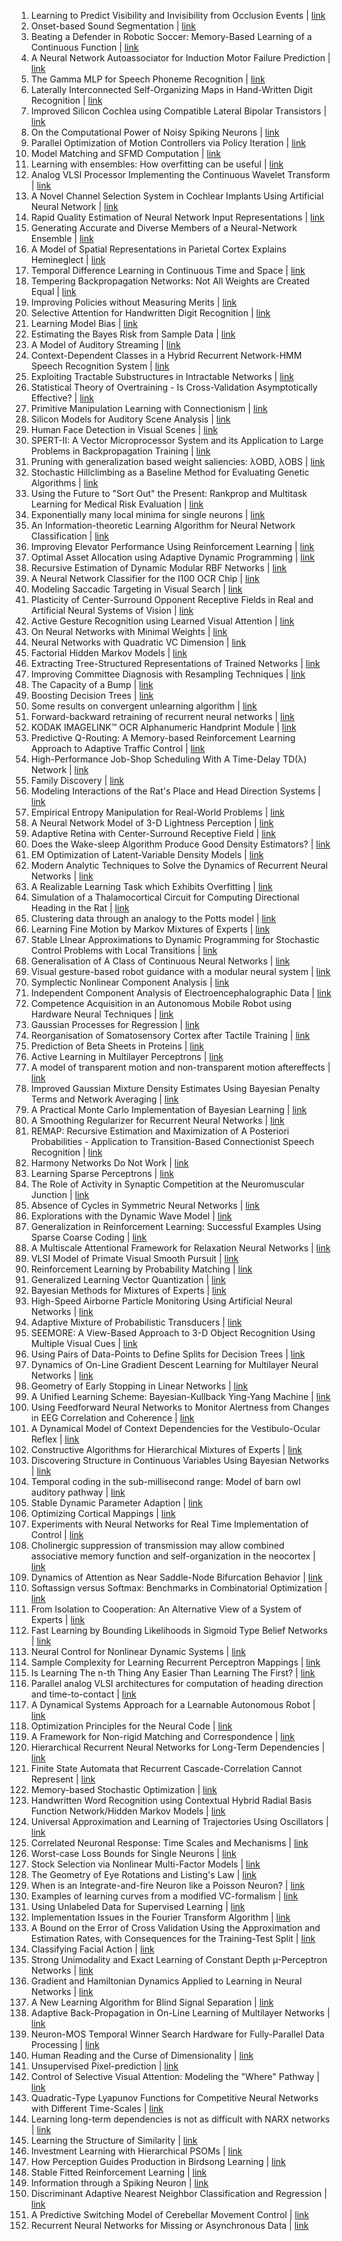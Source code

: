 1. Learning to Predict Visibility and Invisibility from Occlusion Events | [link](https://papers.nips.cc/paper/1995/hash/00e26af6ac3b1c1c49d7c3d79c60d000-Abstract.html) 
2. Onset-based Sound Segmentation | [link](https://papers.nips.cc/paper/1995/hash/021bbc7ee20b71134d53e20206bd6feb-Abstract.html) 
3. Beating a Defender in Robotic Soccer: Memory-Based Learning of a Continuous Function | [link](https://papers.nips.cc/paper/1995/hash/03f544613917945245041ea1581df0c2-Abstract.html) 
4. A Neural Network Autoassociator for Induction Motor Failure Prediction | [link](https://papers.nips.cc/paper/1995/hash/062ddb6c727310e76b6200b7c71f63b5-Abstract.html) 
5. The Gamma MLP for Speech Phoneme Recognition | [link](https://papers.nips.cc/paper/1995/hash/0768281a05da9f27df178b5c39a51263-Abstract.html) 
6. Laterally Interconnected Self-Organizing Maps in Hand-Written Digit Recognition | [link](https://papers.nips.cc/paper/1995/hash/09c6c3783b4a70054da74f2538ed47c6-Abstract.html) 
7. Improved Silicon Cochlea using Compatible Lateral Bipolar Transistors | [link](https://papers.nips.cc/paper/1995/hash/0a0a0c8aaa00ade50f74a3f0ca981ed7-Abstract.html) 
8. On the Computational Power of Noisy Spiking Neurons | [link](https://papers.nips.cc/paper/1995/hash/0c048b3a434e49e655c1247efb389cec-Abstract.html) 
9. Parallel Optimization of Motion Controllers via Policy Iteration | [link](https://papers.nips.cc/paper/1995/hash/0eec27c419d0fe24e53c90338cdc8bc6-Abstract.html) 
10. Model Matching and SFMD Computation | [link](https://papers.nips.cc/paper/1995/hash/0f2c9a93eea6f38fabb3acb1c31488c6-Abstract.html) 
11. Learning with ensembles: How overfitting can be useful | [link](https://papers.nips.cc/paper/1995/hash/1019c8091693ef5c5f55970346633f92-Abstract.html) 
12. Analog VLSI Processor Implementing the Continuous Wavelet Transform | [link](https://papers.nips.cc/paper/1995/hash/1579779b98ce9edb98dd85606f2c119d-Abstract.html) 
13. A Novel Channel Selection System in Cochlear Implants Using Artificial Neural Network | [link](https://papers.nips.cc/paper/1995/hash/16e6a3326dd7d868cbc926602a61e4d0-Abstract.html) 
14. Rapid Quality Estimation of Neural Network Input Representations | [link](https://papers.nips.cc/paper/1995/hash/184260348236f9554fe9375772ff966e-Abstract.html) 
15. Generating Accurate and Diverse Members of a Neural-Network Ensemble | [link](https://papers.nips.cc/paper/1995/hash/1896a3bf730516dd643ba67b4c447d36-Abstract.html) 
16. A Model of Spatial Representations in Parietal Cortex Explains Hemineglect | [link](https://papers.nips.cc/paper/1995/hash/1b0114c51cc532ed34e1954b5b9e4b58-Abstract.html) 
17. Temporal Difference Learning in Continuous Time and Space | [link](https://papers.nips.cc/paper/1995/hash/1e1d184167ca7676cf665225e236a3d2-Abstract.html) 
18. Tempering Backpropagation Networks: Not All Weights are Created Equal | [link](https://papers.nips.cc/paper/1995/hash/1e6e0a04d20f50967c64dac2d639a577-Abstract.html) 
19. Improving Policies without Measuring Merits | [link](https://papers.nips.cc/paper/1995/hash/208e43f0e45c4c78cafadb83d2888cb6-Abstract.html) 
20. Selective Attention for Handwritten Digit Recognition | [link](https://papers.nips.cc/paper/1995/hash/20b5e1cf8694af7a3c1ba4a87f073021-Abstract.html) 
21. Learning Model Bias | [link](https://papers.nips.cc/paper/1995/hash/20d135f0f28185b84a4cf7aa51f29500-Abstract.html) 
22. Estimating the Bayes Risk from Sample Data | [link](https://papers.nips.cc/paper/1995/hash/2290a7385ed77cc5592dc2153229f082-Abstract.html) 
23. A Model of Auditory Streaming | [link](https://papers.nips.cc/paper/1995/hash/24146db4eb48c718b84cae0a0799dcfc-Abstract.html) 
24. Context-Dependent Classes in a Hybrid Recurrent Network-HMM Speech Recognition System | [link](https://papers.nips.cc/paper/1995/hash/27ed0fb950b856b06e1273989422e7d3-Abstract.html) 
25. Exploiting Tractable Substructures in Intractable Networks | [link](https://papers.nips.cc/paper/1995/hash/285f89b802bcb2651801455c86d78f2a-Abstract.html) 
26. Statistical Theory of Overtraining - Is Cross-Validation Asymptotically Effective? | [link](https://papers.nips.cc/paper/1995/hash/299a23a2291e2126b91d54f3601ec162-Abstract.html) 
27. Primitive Manipulation Learning with Connectionism | [link](https://papers.nips.cc/paper/1995/hash/2b38c2df6a49b97f706ec9148ce48d86-Abstract.html) 
28. Silicon Models for Auditory Scene Analysis | [link](https://papers.nips.cc/paper/1995/hash/2cfd4560539f887a5e420412b370b361-Abstract.html) 
29. Human Face Detection in Visual Scenes | [link](https://papers.nips.cc/paper/1995/hash/2f29b6e3abc6ebdefb55456ea6ca5dc8-Abstract.html) 
30. SPERT-II: A Vector Microprocessor System and its Application to Large Problems in Backpropagation Training | [link](https://papers.nips.cc/paper/1995/hash/31857b449c407203749ae32dd0e7d64a-Abstract.html) 
31. Pruning with generalization based weight saliencies: λOBD, λOBS | [link](https://papers.nips.cc/paper/1995/hash/3473decccb0509fb264818a7512a8b9b-Abstract.html) 
32. Stochastic Hillclimbing as a Baseline Method for Evaluating Genetic Algorithms | [link](https://papers.nips.cc/paper/1995/hash/36a1694bce9815b7e38a9dad05ad42e0-Abstract.html) 
33. Using the Future to "Sort Out" the Present: Rankprop and Multitask Learning for Medical Risk Evaluation | [link](https://papers.nips.cc/paper/1995/hash/36a16a2505369e0c922b6ea7a23a56d2-Abstract.html) 
34. Exponentially many local minima for single neurons | [link](https://papers.nips.cc/paper/1995/hash/3806734b256c27e41ec2c6bffa26d9e7-Abstract.html) 
35. An Information-theoretic Learning Algorithm for Neural Network Classification | [link](https://papers.nips.cc/paper/1995/hash/38ca89564b2259401518960f7a06f94b-Abstract.html) 
36. Improving Elevator Performance Using Reinforcement Learning | [link](https://papers.nips.cc/paper/1995/hash/390e982518a50e280d8e2b535462ec1f-Abstract.html) 
37. Optimal Asset Allocation using Adaptive Dynamic Programming | [link](https://papers.nips.cc/paper/1995/hash/3a15c7d0bbe60300a39f76f8a5ba6896-Abstract.html) 
38. Recursive Estimation of Dynamic Modular RBF Networks | [link](https://papers.nips.cc/paper/1995/hash/3b712de48137572f3849aabd5666a4e3-Abstract.html) 
39. A Neural Network Classifier for the I100 OCR Chip | [link](https://papers.nips.cc/paper/1995/hash/3eb71f6293a2a31f3569e10af6552658-Abstract.html) 
40. Modeling Saccadic Targeting in Visual Search | [link](https://papers.nips.cc/paper/1995/hash/3fe78a8acf5fda99de95303940a2420c-Abstract.html) 
41. Plasticity of Center-Surround Opponent Receptive Fields in Real and Artificial Neural Systems of Vision | [link](https://papers.nips.cc/paper/1995/hash/41bfd20a38bb1b0bec75acf0845530a7-Abstract.html) 
42. Active Gesture Recognition using Learned Visual Attention | [link](https://papers.nips.cc/paper/1995/hash/43baa6762fa81bb43b39c62553b2970d-Abstract.html) 
43. On Neural Networks with Minimal Weights | [link](https://papers.nips.cc/paper/1995/hash/43dd49b4fdb9bede653e94468ff8df1e-Abstract.html) 
44. Neural Networks with Quadratic VC Dimension | [link](https://papers.nips.cc/paper/1995/hash/456ac9b0d15a8b7f1e71073221059886-Abstract.html) 
45. Factorial Hidden Markov Models | [link](https://papers.nips.cc/paper/1995/hash/4588e674d3f0faf985047d4c3f13ed0d-Abstract.html) 
46. Extracting Tree-Structured Representations of Trained Networks | [link](https://papers.nips.cc/paper/1995/hash/45f31d16b1058d586fc3be7207b58053-Abstract.html) 
47. Improving Committee Diagnosis with Resampling Techniques | [link](https://papers.nips.cc/paper/1995/hash/46072631582fc240dd2674a7d063b040-Abstract.html) 
48. The Capacity of a Bump | [link](https://papers.nips.cc/paper/1995/hash/47a658229eb2368a99f1d032c8848542-Abstract.html) 
49. Boosting Decision Trees | [link](https://papers.nips.cc/paper/1995/hash/4a08142c38dbe374195d41c04562d9f8-Abstract.html) 
50. Some results on convergent unlearning algorithm | [link](https://papers.nips.cc/paper/1995/hash/4a213d37242bdcad8e7300e202e7caa4-Abstract.html) 
51. Forward-backward retraining of recurrent neural networks | [link](https://papers.nips.cc/paper/1995/hash/4ca82782c5372a547c104929f03fe7a9-Abstract.html) 
52. KODAK lMAGELINK™ OCR Alphanumeric Handprint Module | [link](https://papers.nips.cc/paper/1995/hash/4da04049a062f5adfe81b67dd755cecc-Abstract.html) 
53. Predictive Q-Routing: A Memory-based Reinforcement Learning Approach to Adaptive Traffic Control | [link](https://papers.nips.cc/paper/1995/hash/4e2545f819e67f0615003dd7e04a6087-Abstract.html) 
54. High-Performance Job-Shop Scheduling With A Time-Delay TD(λ) Network | [link](https://papers.nips.cc/paper/1995/hash/4f16c818875d9fcb6867c7bdc89be7eb-Abstract.html) 
55. Family Discovery | [link](https://papers.nips.cc/paper/1995/hash/5055cbf43fac3f7e2336b27310f0b9ef-Abstract.html) 
56. Modeling Interactions of the Rat's Place and Head Direction Systems | [link](https://papers.nips.cc/paper/1995/hash/522a9ae9a99880d39e5daec35375e999-Abstract.html) 
57. Empirical Entropy Manipulation for Real-World Problems | [link](https://papers.nips.cc/paper/1995/hash/537d9b6c927223c796cac288cced29df-Abstract.html) 
58. A Neural Network Model of 3-D Lightness Perception | [link](https://papers.nips.cc/paper/1995/hash/53adaf494dc89ef7196d73636eb2451b-Abstract.html) 
59. Adaptive Retina with Center-Surround Receptive Field | [link](https://papers.nips.cc/paper/1995/hash/53c04118df112c13a8c34b38343b9c10-Abstract.html) 
60. Does the Wake-sleep Algorithm Produce Good Density Estimators? | [link](https://papers.nips.cc/paper/1995/hash/55b1927fdafef39c48e5b73b5d61ea60-Abstract.html) 
61. EM Optimization of Latent-Variable Density Models | [link](https://papers.nips.cc/paper/1995/hash/571e0f7e2d992e738adff8b1bd43a521-Abstract.html) 
62. Modern Analytic Techniques to Solve the Dynamics of Recurrent Neural Networks | [link](https://papers.nips.cc/paper/1995/hash/58c54802a9fb9526cd0923353a34a7ae-Abstract.html) 
63. A Realizable Learning Task which Exhibits Overfitting | [link](https://papers.nips.cc/paper/1995/hash/678a1491514b7f1006d605e9161946b1-Abstract.html) 
64. Simulation of a Thalamocortical Circuit for Computing Directional Heading in the Rat | [link](https://papers.nips.cc/paper/1995/hash/69a5b5995110b36a9a347898d97a610e-Abstract.html) 
65. Clustering data through an analogy to the Potts model | [link](https://papers.nips.cc/paper/1995/hash/6a2feef8ed6a9fe76d6b3f30f02150b4-Abstract.html) 
66. Learning Fine Motion by Markov Mixtures of Experts | [link](https://papers.nips.cc/paper/1995/hash/6c340f25839e6acdc73414517203f5f0-Abstract.html) 
67. Stable LInear Approximations to Dynamic Programming for Stochastic Control Problems with Local Transitions | [link](https://papers.nips.cc/paper/1995/hash/6d70cb65d15211726dcce4c0e971e21c-Abstract.html) 
68. Generalisation of A Class of Continuous Neural Networks | [link](https://papers.nips.cc/paper/1995/hash/6e7d2da6d3953058db75714ac400b584-Abstract.html) 
69. Visual gesture-based robot guidance with a modular neural system | [link](https://papers.nips.cc/paper/1995/hash/708f3cf8100d5e71834b1db77dfa15d6-Abstract.html) 
70. Symplectic Nonlinear Component Analysis | [link](https://papers.nips.cc/paper/1995/hash/731c83db8d2ff01bdc000083fd3c3740-Abstract.html) 
71. Independent Component Analysis of Electroencephalographic Data | [link](https://papers.nips.cc/paper/1995/hash/754dda4b1ba34c6fa89716b85d68532b-Abstract.html) 
72. Competence Acquisition in an Autonomous Mobile Robot using Hardware Neural Techniques | [link](https://papers.nips.cc/paper/1995/hash/7c9d0b1f96aebd7b5eca8c3edaa19ebb-Abstract.html) 
73. Gaussian Processes for Regression | [link](https://papers.nips.cc/paper/1995/hash/7cce53cf90577442771720a370c3c723-Abstract.html) 
74. Reorganisation of Somatosensory Cortex after Tactile Training | [link](https://papers.nips.cc/paper/1995/hash/7fec306d1e665bc9c748b5d2b99a6e97-Abstract.html) 
75. Prediction of Beta Sheets in Proteins | [link](https://papers.nips.cc/paper/1995/hash/818f4654ed39a1c147d1e51a00ffb4cb-Abstract.html) 
76. Active Learning in Multilayer Perceptrons | [link](https://papers.nips.cc/paper/1995/hash/8248a99e81e752cb9b41da3fc43fbe7f-Abstract.html) 
77. A model of transparent motion and non-transparent motion aftereffects | [link](https://papers.nips.cc/paper/1995/hash/82b8a3434904411a9fdc43ca87cee70c-Abstract.html) 
78. Improved Gaussian Mixture Density Estimates Using Bayesian Penalty Terms and Network Averaging | [link](https://papers.nips.cc/paper/1995/hash/83fa5a432ae55c253d0e60dbfa716723-Abstract.html) 
79. A Practical Monte Carlo Implementation of Bayesian Learning | [link](https://papers.nips.cc/paper/1995/hash/84d2004bf28a2095230e8e14993d398d-Abstract.html) 
80. A Smoothing Regularizer for Recurrent Neural Networks | [link](https://papers.nips.cc/paper/1995/hash/8597a6cfa74defcbde3047c891d78f90-Abstract.html) 
81. REMAP: Recursive Estimation and Maximization of A Posteriori Probabilities - Application to Transition-Based Connectionist Speech Recognition | [link](https://papers.nips.cc/paper/1995/hash/883e881bb4d22a7add958f2d6b052c9f-Abstract.html) 
82. Harmony Networks Do Not Work | [link](https://papers.nips.cc/paper/1995/hash/884d79963bd8bc0ae9b13a1aa71add73-Abstract.html) 
83. Learning Sparse Perceptrons | [link](https://papers.nips.cc/paper/1995/hash/8a1e808b55fde9455cb3d8857ed88389-Abstract.html) 
84. The Role of Activity in Synaptic Competition at the Neuromuscular Junction | [link](https://papers.nips.cc/paper/1995/hash/8a3363abe792db2d8761d6403605aeb7-Abstract.html) 
85. Absence of Cycles in Symmetric Neural Networks | [link](https://papers.nips.cc/paper/1995/hash/8b4066554730ddfaa0266346bdc1b202-Abstract.html) 
86. Explorations with the Dynamic Wave Model | [link](https://papers.nips.cc/paper/1995/hash/8ce6790cc6a94e65f17f908f462fae85-Abstract.html) 
87. Generalization in Reinforcement Learning: Successful Examples Using Sparse Coarse Coding | [link](https://papers.nips.cc/paper/1995/hash/8f1d43620bc6bb580df6e80b0dc05c48-Abstract.html) 
88. A Multiscale Attentional Framework for Relaxation Neural Networks | [link](https://papers.nips.cc/paper/1995/hash/93d65641ff3f1586614cf2c1ad240b6c-Abstract.html) 
89. VLSI Model of Primate Visual Smooth Pursuit | [link](https://papers.nips.cc/paper/1995/hash/995e1fda4a2b5f55ef0df50868bf2a8f-Abstract.html) 
90. Reinforcement Learning by Probability Matching | [link](https://papers.nips.cc/paper/1995/hash/9ac403da7947a183884c18a67d3aa8de-Abstract.html) 
91. Generalized Learning Vector Quantization | [link](https://papers.nips.cc/paper/1995/hash/9c3b1830513cc3b8fc4b76635d32e692-Abstract.html) 
92. Bayesian Methods for Mixtures of Experts | [link](https://papers.nips.cc/paper/1995/hash/9da187a7a191431db943a9a5a6fec6f4-Abstract.html) 
93. High-Speed Airborne Particle Monitoring Using Artificial Neural Networks | [link](https://papers.nips.cc/paper/1995/hash/9f36407ead0629fc166f14dde7970f68-Abstract.html) 
94. Adaptive Mixture of Probabilistic Transducers | [link](https://papers.nips.cc/paper/1995/hash/a0160709701140704575d499c997b6ca-Abstract.html) 
95. SEEMORE: A View-Based Approach to 3-D Object Recognition Using Multiple Visual Cues | [link](https://papers.nips.cc/paper/1995/hash/a0e2a2c563d57df27213ede1ac4ac780-Abstract.html) 
96. Using Pairs of Data-Points to Define Splits for Decision Trees | [link](https://papers.nips.cc/paper/1995/hash/a113c1ecd3cace2237256f4c712f61b5-Abstract.html) 
97. Dynamics of On-Line Gradient Descent Learning for Multilayer Neural Networks | [link](https://papers.nips.cc/paper/1995/hash/a1519de5b5d44b31a01de013b9b51a80-Abstract.html) 
98. Geometry of Early Stopping in Linear Networks | [link](https://papers.nips.cc/paper/1995/hash/a1d50185e7426cbb0acad1e6ca74b9aa-Abstract.html) 
99. A Unified Learning Scheme: Bayesian-Kullback Ying-Yang Machine | [link](https://papers.nips.cc/paper/1995/hash/a2137a2ae8e39b5002a3f8909ecb88fe-Abstract.html) 
100. Using Feedforward Neural Networks to Monitor Alertness from Changes in EEG Correlation and Coherence | [link](https://papers.nips.cc/paper/1995/hash/a26398dca6f47b49876cbaffbc9954f9-Abstract.html) 
101. A Dynamical Model of Context Dependencies for the Vestibulo-Ocular Reflex | [link](https://papers.nips.cc/paper/1995/hash/a34bacf839b923770b2c360eefa26748-Abstract.html) 
102. Constructive Algorithms for Hierarchical Mixtures of Experts | [link](https://papers.nips.cc/paper/1995/hash/a3fb4fbf9a6f9cf09166aa9c20cbc1ad-Abstract.html) 
103. Discovering Structure in Continuous Variables Using Bayesian Networks | [link](https://papers.nips.cc/paper/1995/hash/a5e0ff62be0b08456fc7f1e88812af3d-Abstract.html) 
104. Temporal coding in the sub-millisecond range: Model of barn owl auditory pathway | [link](https://papers.nips.cc/paper/1995/hash/a8240cb8235e9c493a0c30607586166c-Abstract.html) 
105. Stable Dynamic Parameter Adaption | [link](https://papers.nips.cc/paper/1995/hash/a89cf525e1d9f04d16ce31165e139a4b-Abstract.html) 
106. Optimizing Cortical Mappings | [link](https://papers.nips.cc/paper/1995/hash/aace49c7d80767cffec0e513ae886df0-Abstract.html) 
107. Experiments with Neural Networks for Real Time Implementation of Control | [link](https://papers.nips.cc/paper/1995/hash/abea47ba24142ed16b7d8fbf2c740e0d-Abstract.html) 
108. Cholinergic suppression of transmission may allow combined associative memory function and self-organization in the neocortex | [link](https://papers.nips.cc/paper/1995/hash/af21d0c97db2e27e13572cbf59eb343d-Abstract.html) 
109. Dynamics of Attention as Near Saddle-Node Bifurcation Behavior | [link](https://papers.nips.cc/paper/1995/hash/afdec7005cc9f14302cd0474fd0f3c96-Abstract.html) 
110. Softassign versus Softmax: Benchmarks in Combinatorial Optimization | [link](https://papers.nips.cc/paper/1995/hash/b1563a78ec59337587f6ab6397699afc-Abstract.html) 
111. From Isolation to Cooperation: An Alternative View of a System of Experts | [link](https://papers.nips.cc/paper/1995/hash/b4d168b48157c623fbd095b4a565b5bb-Abstract.html) 
112. Fast Learning by Bounding Likelihoods in Sigmoid Type Belief Networks | [link](https://papers.nips.cc/paper/1995/hash/b59c67bf196a4758191e42f76670ceba-Abstract.html) 
113. Neural Control for Nonlinear Dynamic Systems | [link](https://papers.nips.cc/paper/1995/hash/b9141aff1412dc76340b3822d9ea6c72-Abstract.html) 
114. Sample Complexity for Learning Recurrent Perceptron Mappings | [link](https://papers.nips.cc/paper/1995/hash/b9d487a30398d42ecff55c228ed5652b-Abstract.html) 
115. Is Learning The n-th Thing Any Easier Than Learning The First? | [link](https://papers.nips.cc/paper/1995/hash/bdb106a0560c4e46ccc488ef010af787-Abstract.html) 
116. Parallel analog VLSI architectures for computation of heading direction and time-to-contact | [link](https://papers.nips.cc/paper/1995/hash/c21002f464c5fc5bee3b98ced83963b8-Abstract.html) 
117. A Dynamical Systems Approach for a Learnable Autonomous Robot | [link](https://papers.nips.cc/paper/1995/hash/c3e0c62ee91db8dc7382bde7419bb573-Abstract.html) 
118. Optimization Principles for the Neural Code | [link](https://papers.nips.cc/paper/1995/hash/c6036a69be21cb660499b75718a3ef24-Abstract.html) 
119. A Framework for Non-rigid Matching and Correspondence | [link](https://papers.nips.cc/paper/1995/hash/c60d060b946d6dd6145dcbad5c4ccf6f-Abstract.html) 
120. Hierarchical Recurrent Neural Networks for Long-Term Dependencies | [link](https://papers.nips.cc/paper/1995/hash/c667d53acd899a97a85de0c201ba99be-Abstract.html) 
121. Finite State Automata that Recurrent Cascade-Correlation Cannot Represent | [link](https://papers.nips.cc/paper/1995/hash/c6bff625bdb0393992c9d4db0c6bbe45-Abstract.html) 
122. Memory-based Stochastic Optimization | [link](https://papers.nips.cc/paper/1995/hash/c7635bfd99248a2cdef8249ef7bfbef4-Abstract.html) 
123. Handwritten Word Recognition using Contextual Hybrid Radial Basis Function Network/Hidden Markov Models | [link](https://papers.nips.cc/paper/1995/hash/c9f95a0a5af052bffce5c89917335f67-Abstract.html) 
124. Universal Approximation and Learning of Trajectories Using Oscillators | [link](https://papers.nips.cc/paper/1995/hash/cd89fef7ffdd490db800357f47722b20-Abstract.html) 
125. Correlated Neuronal Response: Time Scales and Mechanisms | [link](https://papers.nips.cc/paper/1995/hash/ce5140df15d046a66883807d18d0264b-Abstract.html) 
126. Worst-case Loss Bounds for Single Neurons | [link](https://papers.nips.cc/paper/1995/hash/d6723e7cd6735df68d1ce4c704c29a04-Abstract.html) 
127. Stock Selection via Nonlinear Multi-Factor Models | [link](https://papers.nips.cc/paper/1995/hash/d6ef5f7fa914c19931a55bb262ec879c-Abstract.html) 
128. The Geometry of Eye Rotations and Listing's Law | [link](https://papers.nips.cc/paper/1995/hash/d736bb10d83a904aefc1d6ce93dc54b8-Abstract.html) 
129. When is an Integrate-and-fire Neuron like a Poisson Neuron? | [link](https://papers.nips.cc/paper/1995/hash/d8700cbd38cc9f30cecb34f0c195b137-Abstract.html) 
130. Examples of learning curves from a modified VC-formalism | [link](https://papers.nips.cc/paper/1995/hash/d91d1b4d82419de8a614abce9cc0e6d4-Abstract.html) 
131. Using Unlabeled Data for Supervised Learning | [link](https://papers.nips.cc/paper/1995/hash/db2b4182156b2f1f817860ac9f409ad7-Abstract.html) 
132. Implementation Issues in the Fourier Transform Algorithm | [link](https://papers.nips.cc/paper/1995/hash/db576a7d2453575f29eab4bac787b919-Abstract.html) 
133. A Bound on the Error of Cross Validation Using the Approximation and Estimation Rates, with Consequences for the Training-Test Split | [link](https://papers.nips.cc/paper/1995/hash/dc58e3a306451c9d670adcd37004f48f-Abstract.html) 
134. Classifying Facial Action | [link](https://papers.nips.cc/paper/1995/hash/dd77279f7d325eec933f05b1672f6a1f-Abstract.html) 
135. Strong Unimodality and Exact Learning of Constant Depth µ-Perceptron Networks | [link](https://papers.nips.cc/paper/1995/hash/df0aab058ce179e4f7ab135ed4e641a9-Abstract.html) 
136. Gradient and Hamiltonian Dynamics Applied to Learning in Neural Networks | [link](https://papers.nips.cc/paper/1995/hash/e17184bcb70dcf3942c54e0b537ffc6d-Abstract.html) 
137. A New Learning Algorithm for Blind Signal Separation | [link](https://papers.nips.cc/paper/1995/hash/e19347e1c3ca0c0b97de5fb3b690855a-Abstract.html) 
138. Adaptive Back-Propagation in On-Line Learning of Multilayer Networks | [link](https://papers.nips.cc/paper/1995/hash/e22312179bf43e61576081a2f250f845-Abstract.html) 
139. Neuron-MOS Temporal Winner Search Hardware for Fully-Parallel Data Processing | [link](https://papers.nips.cc/paper/1995/hash/e515df0d202ae52fcebb14295743063b-Abstract.html) 
140. Human Reading and the Curse of Dimensionality | [link](https://papers.nips.cc/paper/1995/hash/e58cc5ca94270acaceed13bc82dfedf7-Abstract.html) 
141. Unsupervised Pixel-prediction | [link](https://papers.nips.cc/paper/1995/hash/e5e63da79fcd2bebbd7cb8bf1c1d0274-Abstract.html) 
142. Control of Selective Visual Attention: Modeling the "Where" Pathway | [link](https://papers.nips.cc/paper/1995/hash/e8b1cbd05f6e6a358a81dee52493dd06-Abstract.html) 
143. Quadratic-Type Lyapunov Functions for Competitive Neural Networks with Different Time-Scales | [link](https://papers.nips.cc/paper/1995/hash/eddb904a6db773755d2857aacadb1cb0-Abstract.html) 
144. Learning long-term dependencies is not as difficult with NARX networks | [link](https://papers.nips.cc/paper/1995/hash/f197002b9a0853eca5e046d9ca4663d5-Abstract.html) 
145. Learning the Structure of Similarity | [link](https://papers.nips.cc/paper/1995/hash/f4dd765c12f2ef67f98f3558c282a9cd-Abstract.html) 
146. Investment Learning with Hierarchical PSOMs | [link](https://papers.nips.cc/paper/1995/hash/f7f580e11d00a75814d2ded41fe8e8fe-Abstract.html) 
147. How Perception Guides Production in Birdsong Learning | [link](https://papers.nips.cc/paper/1995/hash/fc2c7c47b918d0c2d792a719dfb602ef-Abstract.html) 
148. Stable Fitted Reinforcement Learning | [link](https://papers.nips.cc/paper/1995/hash/fd06b8ea02fe5b1c2496fe1700e9d16c-Abstract.html) 
149. Information through a Spiking Neuron | [link](https://papers.nips.cc/paper/1995/hash/fd2c5e4680d9a01dba3aada5ece22270-Abstract.html) 
150. Discriminant Adaptive Nearest Neighbor Classification and Regression | [link](https://papers.nips.cc/paper/1995/hash/fe709c654eac84d5239d1a12a4f71877-Abstract.html) 
151. A Predictive Switching Model of Cerebellar Movement Control | [link](https://papers.nips.cc/paper/1995/hash/feab05aa91085b7a8012516bc3533958-Abstract.html) 
152. Recurrent Neural Networks for Missing or Asynchronous Data | [link](https://papers.nips.cc/paper/1995/hash/ffeed84c7cb1ae7bf4ec4bd78275bb98-Abstract.html) 
